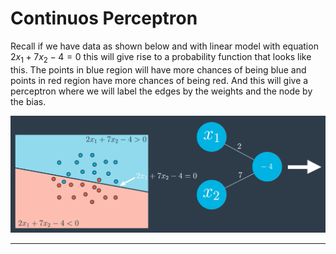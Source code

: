  # Continuos Perceptron

 Recall if we have data as shown below and with linear model with equation $2x_1 + 7x_2 - 4 = 0$ this will give rise to a probability function that looks like this. The points in blue region will have more chances of being blue and points in red region have more chances of being red. And this will give a perceptron where we will label the edges by the weights and the node by the bias.

 ![](images/63.PNG)

***




